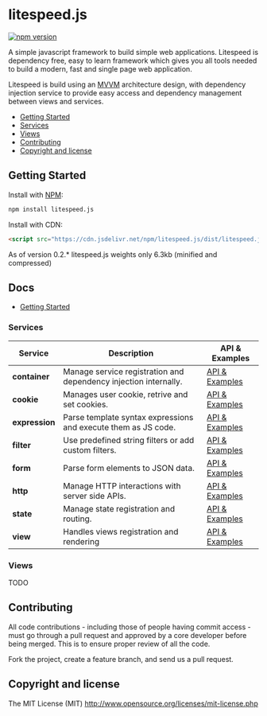 # litespeed.js

[![npm version](https://badge.fury.io/js/litespeed.js.svg)](https://badge.fury.io/js/litespeed.js)

A simple javascript framework to build simple web applications. Litespeed is dependency free, easy to learn framework which gives you all tools needed to build a modern, fast and single page web application. 

Litespeed is build using an [MVVM](https://en.wikipedia.org/wiki/Model%E2%80%93view%E2%80%93viewmodel) architecture design, with dependency injection service to provide easy access and dependency management between views and services.

- [Getting Started](#getting-started)
- [Services](#services)
- [Views](#views)
- [Contributing](#contributing)
- [Copyright and license](#copyright-and-license)

## Getting Started

Install with [NPM](https://www.npmjs.com/):

```bash
npm install litespeed.js
```

Install with CDN:
```html
<script src="https://cdn.jsdelivr.net/npm/litespeed.js/dist/litespeed.js"></script>
```

As of version 0.2.* litespeed.js weights only 6.3kb (minified and compressed)

## Docs

* [Getting Started](/docs/get-started.md)

### Services

Service | Description | API & Examples
--- | --- | ---
**container** | Manage service registration and dependency injection internally. | [API & Examples](/docs/services/container.md)
**cookie** | Manages user cookie, retrive and set cookies. | [API & Examples](/docs/services/cookie.md)
**expression** | Parse template syntax expressions and execute them as JS code. | [API & Examples](/docs/services/expression.md)
**filter** | Use predefined string filters or add custom filters. | [API & Examples](/docs/services/filter.md)
**form** | Parse form elements to JSON data. | [API & Examples](#docs)
**http** | Manage HTTP interactions with server side APIs. | [API & Examples](#docs)
**state** | Manage state registration and routing. | [API & Examples](#docs)
**view** | Handles views registration and rendering | [API & Examples](#docs)

### Views

TODO

## Contributing

All code contributions - including those of people having commit access - must go through a pull request and approved by a core developer before being merged. This is to ensure proper review of all the code.

Fork the project, create a feature branch, and send us a pull request.

## Copyright and license

The MIT License (MIT) http://www.opensource.org/licenses/mit-license.php
